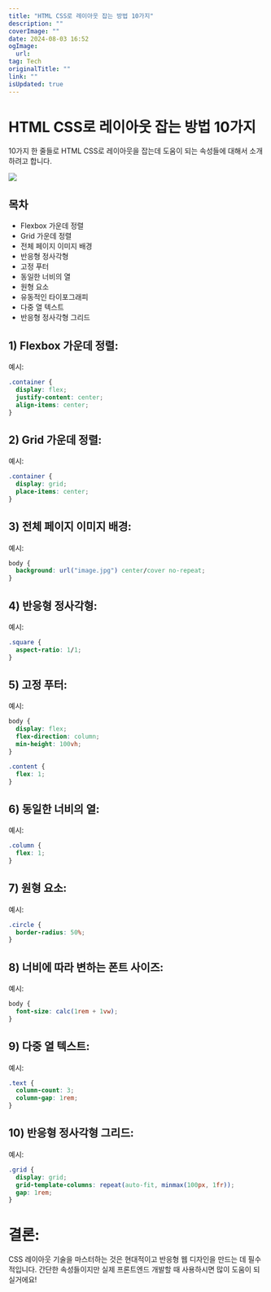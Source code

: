 ```yaml
---
title: "HTML CSS로 레이아웃 잡는 방법 10가지"
description: ""
coverImage: ""
date: 2024-08-03 16:52
ogImage: 
  url: 
tag: Tech
originalTitle: ""
link: ""
isUpdated: true
---
```






# HTML CSS로 레이아웃 잡는 방법 10가지

10가지 한 줄들로 HTML CSS로 레이아웃을 잡는데 도움이 되는 속성들에 대해서 소개하려고 합니다.

<img src="./img/10-Modern-CSS-Layouts-With-One-Line:-A-Concise-Guide🚀_0.png" />

<div class="content-ad"></div>

## 목차

- Flexbox 가운데 정렬
- Grid 가운데 정렬
- 전체 페이지 이미지 배경
- 반응형 정사각형
- 고정 푸터
- 동일한 너비의 열
- 원형 요소
- 유동적인 타이포그래피
- 다중 열 텍스트
- 반응형 정사각형 그리드

<div class="content-ad"></div>

## 1) Flexbox 가운데 정렬:

예시:

```css
.container {
  display: flex;
  justify-content: center;
  align-items: center;
}
```

## 2) Grid 가운데 정렬:

예시:

```css
.container {
  display: grid;
  place-items: center;
}
```

## 3) 전체 페이지 이미지 배경:

예시:

```css
body {
  background: url("image.jpg") center/cover no-repeat;
}
```

<div class="content-ad"></div>

## 4) 반응형 정사각형:

예시:

```css
.square {
  aspect-ratio: 1/1;
}
```

## 5) 고정 푸터:

예시:

```css
body {
  display: flex;
  flex-direction: column;
  min-height: 100vh;
}

.content {
  flex: 1;
}
```

<div class="content-ad"></div>

## 6) 동일한 너비의 열:

예시:

```css
.column {
  flex: 1;
}
```

## 7) 원형 요소:

예시:

```css
.circle {
  border-radius: 50%;
}
```

## 8) 너비에 따라 변하는 폰트 사이즈:

예시:

```css
body {
  font-size: calc(1rem + 1vw);
}
```

<div class="content-ad"></div>

## 9) 다중 열 텍스트:

예시:

```css
.text {
  column-count: 3;
  column-gap: 1rem;
}
```

## 10) 반응형 정사각형 그리드:

예시:

```css
.grid {
  display: grid;
  grid-template-columns: repeat(auto-fit, minmax(100px, 1fr));
  gap: 1rem;
}
```

# 결론:

CSS 레이아웃 기술을 마스터하는 것은 현대적이고 반응형 웹 디자인을 만드는 데 필수적입니다.
간단한 속성들이지만 실제 프론트엔드 개발할 때 사용하시면 많이 도움이 되실거에요!
